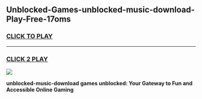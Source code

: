 
## Unblocked-Games-unblocked-music-download-Play-Free-17oms
<h3>
<a href="https://premium76.site?title=unblocked-music-download&ref=12A">CLICK TO PLAY</a></h3>
<hr>

<h3>
<a href="https://premium76.site?title=unblocked-music-download&ref=12A">CLICK 2 PLAY</a>
  
</h3>

<a href="https://premium76.site?title=unblocked-music-download&ref=12A"><img src="https://clearcache.store/games.png"></a>


**unblocked-music-download games unblocked: Your Gateway to Fun and Accessible Online Gaming**
